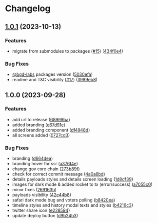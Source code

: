 # Changelog

## [1.0.1](https://github.com/bgd-labs/aave-governance-v3-interface/compare/v1.0.0...v1.0.1) (2023-10-13)


### Features

* migrate from submodules to packages ([#15](https://github.com/bgd-labs/aave-governance-v3-interface/issues/15)) ([434f0e4](https://github.com/bgd-labs/aave-governance-v3-interface/commit/434f0e4c7f215f83acb71bf00e57a5d36a466848))


### Bug Fixes

* [@bgd-labs](https://github.com/bgd-labs) packages version ([5030efa](https://github.com/bgd-labs/aave-governance-v3-interface/commit/5030efaf40a456db3aabd8831b281e9bb1dddf87))
* readme and T&C visibility ([#17](https://github.com/bgd-labs/aave-governance-v3-interface/issues/17)) ([3989eb8](https://github.com/bgd-labs/aave-governance-v3-interface/commit/3989eb88ba9cd5991a17320c8a4d55891d856977))

## 1.0.0 (2023-09-28)


### Features

* add url to release ([68999ba](https://github.com/bgd-labs/aave-governance-v3-interface/commit/68999bad5040aaca424c653a04efd7b732e76dd3))
* added branding ([e67d91e](https://github.com/bgd-labs/aave-governance-v3-interface/commit/e67d91e6aaaa671e988dfb278ef42df4dc8a7233))
* added branding component ([df4948d](https://github.com/bgd-labs/aave-governance-v3-interface/commit/df4948d0faeb114cab98e2d029e9f2e1391410d2))
* all screens added ([0727cd3](https://github.com/bgd-labs/aave-governance-v3-interface/commit/0727cd301a9c3b94736388eb7c3bfc93a3961bfe))


### Bug Fixes

* branding ([d664dea](https://github.com/bgd-labs/aave-governance-v3-interface/commit/d664dea872cf4a54712c96cc31b148877817beba))
* branding hover for ssr ([a376f4e](https://github.com/bgd-labs/aave-governance-v3-interface/commit/a376f4e8f257ef1bb5b02d2eea430876d1f0e58a))
* change gov core chain ([273b89f](https://github.com/bgd-labs/aave-governance-v3-interface/commit/273b89f683e44493133cdfddfe0bbffbe00f3ab4))
* check for correct commit message ([4a0a6bd](https://github.com/bgd-labs/aave-governance-v3-interface/commit/4a0a6bd744c72e5fc7ef71a1778a33832b13107d))
* details payloads styles and details screen loading ([1d8df39](https://github.com/bgd-labs/aave-governance-v3-interface/commit/1d8df392c290275e6b1ce2c8cb657b17ba293ea9))
* images for dark mode & added rocket to tx (error/success) ([a7055c0](https://github.com/bgd-labs/aave-governance-v3-interface/commit/a7055c097c6512ac91c92240045d461074da3dba))
* minor fixes ([269163b](https://github.com/bgd-labs/aave-governance-v3-interface/commit/269163b88ae19a878761d987847cc67a509795b7))
* payloads visibility ([42e44b8](https://github.com/bgd-labs/aave-governance-v3-interface/commit/42e44b8aa2386950ebd33593eff6ac3659ba6a1a))
* safari dark mode bug and voters polling ([b8420ea](https://github.com/bgd-labs/aave-governance-v3-interface/commit/b8420ea6f2c047a7fd230096420fa52dc6fc0130))
* timeline styles and history modal texts and styles ([b4216c3](https://github.com/bgd-labs/aave-governance-v3-interface/commit/b4216c330336a39d4c3273807157916dcf26e654))
* twitter share icon ([e228594](https://github.com/bgd-labs/aave-governance-v3-interface/commit/e22859460278d542c27259b08fa8bb472748b78c))
* update deploy button ([d9b24b3](https://github.com/bgd-labs/aave-governance-v3-interface/commit/d9b24b3a4ec23c810b4e89e006dd35f5a7ad4734))
